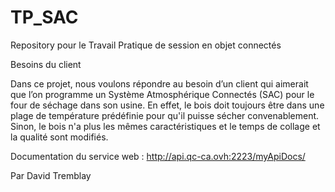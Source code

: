 # TP_SAC
Repository pour le Travail Pratique de session en objet connectés

Besoins du client

Dans ce projet, nous voulons répondre au besoin d’un client qui aimerait que l’on programme un Système Atmosphérique Connectés (SAC) pour le four de séchage dans son usine. En effet, le bois doit toujours être dans une plage de température prédéfinie pour qu'il puisse sécher convenablement. Sinon, le bois n'a plus les mêmes caractéristiques et le temps de collage et la qualité sont modifiés.

Documentation du service web : http://api.qc-ca.ovh:2223/myApiDocs/

Par David Tremblay
